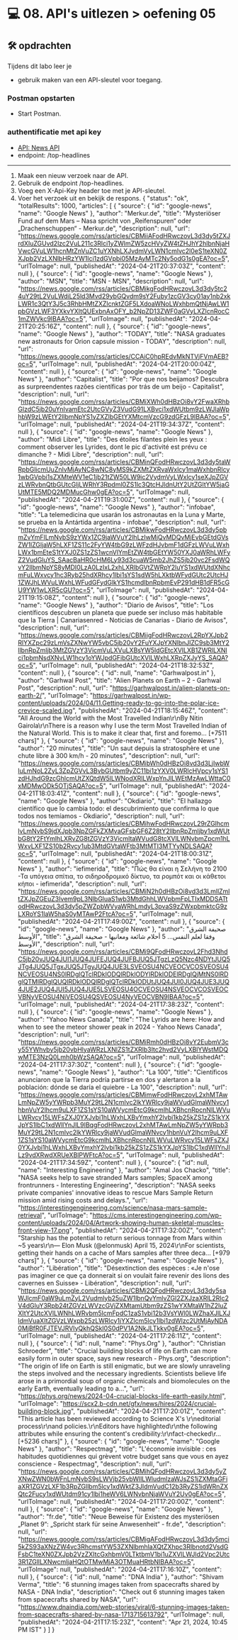 # 💻 08. API's uitlezen > oefening 05

## 🛠️ opdrachten

Tijdens dit labo leer je
 - gebruik maken van een API-sleutel voor toegang.

### Postman opstarten

 - Start Postman.

### authentificatie met api key

 - [API: News API](https://newsapi.org)
 - endpoint: /top-headlines

---

1. Maak een nieuw verzoek naar de API.
2. Gebruik de endpoint /top-headlines.
3. Voeg een X-Api-Key header toe met je API-sleutel.
4. Voer het verzoek uit en bekijk de respons.
{
    "status": "ok",
    "totalResults": 1000,
    "articles": [
        {
            "source": {
                "id": "google-news",
                "name": "Google News"
            },
            "author": "Merkur.de",
            "title": "Mysteriöser Fund auf dem Mars – Nasa spricht von „Reifenspuren“ oder „Drachenschuppen“ - Merkur.de",
            "description": null,
            "url": "https://news.google.com/rss/articles/CBMiiAFodHRwczovL3d3dy5tZXJrdXIuZGUvd2lzc2VuL211c3Rlci1yZWlmZW5zcHVyZW4tZHJhY2hlbnNjaHVwcGVuLW1hcnMtZnVuZC1uYXNhLXJvdmVyLWN1cmlvc2l0eS1teXN0ZXJpb2VzLXNlbHRzYW1lci1zdGVpbi05MzAyMTc2Ny5odG1s0gEA?oc=5",
            "urlToImage": null,
            "publishedAt": "2024-04-21T20:37:03Z",
            "content": null
        },
        {
            "source": {
                "id": "google-news",
                "name": "Google News"
            },
            "author": "MSN",
            "title": "MSN - MSN",
            "description": null,
            "url": "https://news.google.com/rss/articles/CBMikgFodHRwczovL3d3dy5tc24uY29tL2VuLWdiL25ld3Mvd29ybGQvdm9sY2Fuby1zcGV3cy01ay1nb2xkLWR1c3QtY3J5c3RhbHMtZXZlcnktZGF5LXdoaWNoLWxhbmQtNjAwLW1pbGVzLWF3YXkvYXItQUExbnAxOFY_b2NpZD13ZWF0aGVyLXZlcnRocC1mZWVkc9IBAA?oc=5",
            "urlToImage": null,
            "publishedAt": "2024-04-21T20:25:16Z",
            "content": null
        },
        {
            "source": {
                "id": "google-news",
                "name": "Google News"
            },
            "author": "TODAY",
            "title": "NASA graduates new astronauts for Orion capsule mission - TODAY",
            "description": null,
            "url": "https://news.google.com/rss/articles/CCAiC0hpREdvMkNTVjFVmAEB?oc=5",
            "urlToImage": null,
            "publishedAt": "2024-04-21T20:00:04Z",
            "content": null
        },
        {
            "source": {
                "id": "google-news",
                "name": "Google News"
            },
            "author": "Capitalist",
            "title": "Por que nos beijamos? Descubra as surpreendentes razões científicas por trás de um beijo - Capitalist",
            "description": null,
            "url": "https://news.google.com/rss/articles/CBMiXWh0dHBzOi8vY2FwaXRhbGlzdC5jb20uYnIvamEtc2UtcGVyZ3VudG91LXBvci1xdWUtbm9zLWJlaWphbW9zLWEtY2llbmNpYS1yZXZlbGEtYXMtcmVzcG9zdGFzL9IBAA?oc=5",
            "urlToImage": null,
            "publishedAt": "2024-04-21T19:34:37Z",
            "content": null
        },
        {
            "source": {
                "id": "google-news",
                "name": "Google News"
            },
            "author": "Midi Libre",
            "title": "Des étoiles filantes plein les yeux : comment observer les Lyrides, dont le pic d'activité est prévu ce dimanche ? - Midi Libre",
            "description": null,
            "url": "https://news.google.com/rss/articles/CBMinQFodHRwczovL3d3dy5taWRpbGlicmUuZnIvMjAyNC8wNC8yMS9kZXMtZXRvaWxlcy1maWxhbnRlcy1wbGVpbi1sZXMteWV1eC1jb21tZW50LW9ic2VydmVyLWxlcy1seXJpZGVzLWRvbnQtbGUtcGljLWRhY3Rpdml0ZS1lc3QtcHJldnUtY2UtZGltYW5jaGUtMTE5MDQ2MDMucGhw0gEA?oc=5",
            "urlToImage": null,
            "publishedAt": "2024-04-21T19:31:00Z",
            "content": null
        },
        {
            "source": {
                "id": "google-news",
                "name": "Google News"
            },
            "author": "infobae",
            "title": "La telemedicina que usarán los astronautas en la Luna y Marte, se prueba en la Antártida argentina - infobae",
            "description": null,
            "url": "https://news.google.com/rss/articles/CBMikwFodHRwczovL3d3dy5pbmZvYmFlLmNvbS9zYWx1ZC9jaWVuY2lhLzIwMjQvMDQvMjEvbGEtdGVsZW1lZGljaW5hLXF1ZS11c2FyYW4tbG9zLWFzdHJvbmF1dGFzLWVuLWxhLWx1bmEteS1tYXJ0ZS1zZS1wcnVlYmEtZW4tbGEtYW50YXJ0aWRhLWFyZ2VudGluYS_SAacBaHR0cHM6Ly93d3cuaW5mb2JhZS5jb20vc2FsdWQvY2llbmNpYS8yMDI0LzA0LzIxL2xhLXRlbGVtZWRpY2luYS1xdWUtdXNhcmFuLWxvcy1hc3Ryb25hdXRhcy1lbi1sYS1sdW5hLXktbWFydGUtc2UtcHJ1ZWJhLWVuLWxhLWFudGFydGlkYS1hcmdlbnRpbmEvP291dHB1dFR5cGU9YW1wLXR5cGU?oc=5",
            "urlToImage": null,
            "publishedAt": "2024-04-21T19:15:08Z",
            "content": null
        },
        {
            "source": {
                "id": "google-news",
                "name": "Google News"
            },
            "author": "Diario de Avisos",
            "title": "Los científicos descubren un planeta que puede ser incluso más habitable que la Tierra | Canariasenred - Noticias de Canarias - Diario de Avisos",
            "description": null,
            "url": "https://news.google.com/rss/articles/CBMiigFodHRwczovL2RpYXJpb2RlYXZpc29zLmVsZXNwYW5vbC5jb20vY2FuYXJpYXNlbnJlZC9sb3MtY2llbnRpZmljb3MtZGVzY3VicmVuLXVuLXBsYW5ldGEtcXVlLXB1ZWRlLXNlci1pbmNsdXNvLW1hcy1oYWJpdGFibGUtcXVlLWxhLXRpZXJyYS_SAQA?oc=5",
            "urlToImage": null,
            "publishedAt": "2024-04-21T18:32:53Z",
            "content": null
        },
        {
            "source": {
                "id": null,
                "name": "Garhwalpost.in"
            },
            "author": "Garhwal Post",
            "title": "Alien Planets on Earth – 2 - Garhwal Post",
            "description": null,
            "url": "https://garhwalpost.in/alien-planets-on-earth-2/",
            "urlToImage": "https://garhwalpost.in/wp-content/uploads/2024/04/11.Getting-ready-to-go-into-the-polar-ice-crevice-scaled.jpg",
            "publishedAt": "2024-04-21T18:15:46Z",
            "content": "All Around the World with the Most Travelled Indian\r\nBy Nitin Gairola\r\nThere is a reason why I use the term Most Travelled Indian of the Natural World. This is to make it clear that, first and foremo… [+7511 chars]"
        },
        {
            "source": {
                "id": "google-news",
                "name": "Google News"
            },
            "author": "20 minutes",
            "title": "Un saut depuis la stratosphère et une chute libre à 300 km/h - 20 minutes",
            "description": null,
            "url": "https://news.google.com/rss/articles/CBMibWh0dHBzOi8vd3d3LjIwbWluLmNoL2ZyL3ZpZGVvL3BvbGUtbm9yZC11bi1zYXV0LWRlcHVpcy1sYS1zdHJhdG9zcGhlcmUtZXQtdW5lLWNodXRlLWxpYnJlLWEtMzAwLWttaC0xMDMwODk5OTjSAQA?oc=5",
            "urlToImage": null,
            "publishedAt": "2024-04-21T18:03:41Z",
            "content": null
        },
        {
            "source": {
                "id": "google-news",
                "name": "Google News"
            },
            "author": "Okdiario",
            "title": "El hallazgo científico que lo cambia todo: el descubrimiento que confirma lo que todos nos temíamos - Okdiario",
            "description": null,
            "url": "https://news.google.com/rss/articles/CBMihwFodHRwczovL29rZGlhcmlvLmNvbS9jdXJpb3NpZGFkZXMvaGFsbGF6Z28tY2llbnRpZmljby1xdWUtbG8tY2FtYmlhLXRvZG8tZGVzY3VicmltaWVudG8tcXVlLWNvbmZpcm1hLWxvLXF1ZS10b2Rvcy1ub3MtdGVtaWFtb3MtMTI3MTYyNDLSAQA?oc=5",
            "urlToImage": null,
            "publishedAt": "2024-04-21T18:00:31Z",
            "content": null
        },
        {
            "source": {
                "id": "google-news",
                "name": "Google News"
            },
            "author": "iefimerida",
            "title": "Πώς θα είναι η Σελήνη το 2100 -Τα υπόγεια σπίτια, το σιδηροδρομικό δίκτυο, τα ρομπότ και οι κάθετοι κήποι - iefimerida",
            "description": null,
            "url": "https://news.google.com/rss/articles/CBMiN2h0dHBzOi8vd3d3LmllZmltZXJpZGEuZ3Ivem9pL3NlbGluaS1wb3MtdGhhLWVpbmFpLTIxMDDSATtodHRwczovL3d3dy5pZWZpbWVyaWRhLmdyL3pvaS9zZWxpbmktcG9zLXRoYS1laW5haS0yMTAwP2FtcA?oc=5",
            "urlToImage": null,
            "publishedAt": "2024-04-21T17:49:00Z",
            "content": null
        },
        {
            "source": {
                "id": "google-news",
                "name": "Google News"
            },
            "author": "صحيفة الشرق الأوسط",
            "title": "وفقا لعلم النفس... 5 أحلام شائعة ومعانيها - صحيفة الشرق الأوسط",
            "description": null,
            "url": "https://news.google.com/rss/articles/CBMi9QFodHRwczovL2Fhd3NhdC5jb20vJUQ4JUI1JUQ4JUFEJUQ4JUFBJUQ5JTgzLzQ5Nzc4NDYtJUQ5JTg4JUQ5JTgxJUQ5JTgyJUQ4JUE3LSVEOSU4NCVEOCVCOSVEOSU4NCVEOSU4NS0lRDglQTclRDklODQlRDklODYlRDklODElRDglQjMtNS0lRDglQTMlRDglQUQlRDklODQlRDglQTclRDklODUtJUQ4JUI0JUQ4JUE3JUQ4JUE2JUQ4JUI5JUQ4JUE5LSVEOSU4OCVEOSU4NSVEOCVCOSVEOCVBNyVEOSU4NiVEOSU4QSVEOSU4NyVEOCVBN9IBAA?oc=5",
            "urlToImage": null,
            "publishedAt": "2024-04-21T17:38:23Z",
            "content": null
        },
        {
            "source": {
                "id": "google-news",
                "name": "Google News"
            },
            "author": "Yahoo News Canada",
            "title": "The Lyrids are here: How and when to see the meteor shower peak in 2024 - Yahoo News Canada",
            "description": null,
            "url": "https://news.google.com/rss/articles/CBMiRmh0dHBzOi8vY2EubmV3cy55YWhvby5jb20vbHlyaWRzLXNlZS1tZXRlb3Itc2hvd2VyLXBlYWstMDQwMTE3NzQ0Lmh0bWzSAQA?oc=5",
            "urlToImage": null,
            "publishedAt": "2024-04-21T17:37:30Z",
            "content": null
        },
        {
            "source": {
                "id": "google-news",
                "name": "Google News"
            },
            "author": "La 100",
            "title": "Científicos anunciaron que la Tierra podría partirse en dos y alertaron a la población: dónde se daría el quiebre - La 100",
            "description": null,
            "url": "https://news.google.com/rss/articles/CBMimwFodHRwczovL2xhMTAwLmNpZW5yYWRpb3MuY29tL2N1cmlvc2lkYWRlcy9jaWVudGlmaWNvcy1hbnVuY2lhcm9uLXF1ZS1sYS10aWVycmEtcG9kcmlhLXBhcnRpcnNlLWVuLWRvcy15LWFsZXJ0YXJvbi1hLWxhLXBvYmxhY2lvbi1kb25kZS1zZS1kYXJpYS1lbC1xdWllYnJlL9IBqgFodHRwczovL2xhMTAwLmNpZW5yYWRpb3MuY29tL2N1cmlvc2lkYWRlcy9jaWVudGlmaWNvcy1hbnVuY2lhcm9uLXF1ZS1sYS10aWVycmEtcG9kcmlhLXBhcnRpcnNlLWVuLWRvcy15LWFsZXJ0YXJvbi1hLWxhLXBvYmxhY2lvbi1kb25kZS1zZS1kYXJpYS1lbC1xdWllYnJlLz9vdXRwdXRUeXBlPWFtcA?oc=5",
            "urlToImage": null,
            "publishedAt": "2024-04-21T17:34:59Z",
            "content": null
        },
        {
            "source": {
                "id": null,
                "name": "Interesting Engineering"
            },
            "author": "Amal Jos Chacko",
            "title": "NASA seeks help to save stranded Mars samples; SpaceX among frontrunners - Interesting Engineering",
            "description": "NASA seeks private companies' innovative ideas to rescue Mars Sample Return mission amid rising costs and delays.",
            "url": "https://interestingengineering.com/science/nasa-mars-sample-retrieval",
            "urlToImage": "https://cms.interestingengineering.com/wp-content/uploads/2024/04/Artwork-showing-human-skeletal-muscles-front-view-17.png",
            "publishedAt": "2024-04-21T17:32:00Z",
            "content": "Starship has the potential to return serious tonnage from Mars within ~5 years\r\n— Elon Musk (@elonmusk) April 15, 2024\r\nFor scientists, getting their hands on a cache of Mars samples after three deca… [+979 chars]"
        },
        {
            "source": {
                "id": "google-news",
                "name": "Google News"
            },
            "author": "Libération",
            "title": "Désextinction des espèces : «Je n'ose pas imaginer ce que ça donnerait si on voulait faire revenir des lions des cavernes en Suisse» - Libération",
            "description": null,
            "url": "https://news.google.com/rss/articles/CBMi2QFodHRwczovL3d3dy5saWJlcmF0aW9uLmZyL2Vudmlyb25uZW1lbnQvYmlvZGl2ZXJzaXRlL2Rlc2V4dGluY3Rpb24tZGVzLWVzcGVjZXMtamUtbm9zZS1wYXMtaW1hZ2luZXItY2UtcXVlLWNhLWRvbm5lcmFpdC1zaS1vbi12b3VsYWl0LWZhaXJlLXJldmVuaXItZGVzLWxpb25zLWRlcy1jYXZlcm5lcy1lbi1zdWlzc2UtMjAyNDA0MjBfR0FJTEVJRVIyQkhQSkI0S0dPV1A2NkJLTkkv0gEA?oc=5",
            "urlToImage": null,
            "publishedAt": "2024-04-21T17:26:11Z",
            "content": null
        },
        {
            "source": {
                "id": null,
                "name": "Phys.Org"
            },
            "author": "Christian Schroeder",
            "title": "Crucial building blocks of life on Earth can more easily form in outer space, says new research - Phys.org",
            "description": "The origin of life on Earth is still enigmatic, but we are slowly unraveling the steps involved and the necessary ingredients. Scientists believe life arose in a primordial soup of organic chemicals and biomolecules on the early Earth, eventually leading to a…",
            "url": "https://phys.org/news/2024-04-crucial-blocks-life-earth-easily.html",
            "urlToImage": "https://scx2.b-cdn.net/gfx/news/hires/2024/crucial-building-block.jpg",
            "publishedAt": "2024-04-21T17:20:01Z",
            "content": "This article has been reviewed according to Science X's \r\neditorial process\r\nand policies.\r\nEditors have highlighted\r\nthe following attributes while ensuring the content's credibility:\r\nfact-checked\r… [+5236 chars]"
        },
        {
            "source": {
                "id": "google-news",
                "name": "Google News"
            },
            "author": "Respectmag",
            "title": "L'économie invisible : ces habitudes quotidiennes qui grèvent votre budget sans que vous en ayez conscience - Respectmag",
            "description": null,
            "url": "https://news.google.com/rss/articles/CBMihQFodHRwczovL3d3dy5yZXNwZWN0bWFnLmNvbS9sLWVjb25vbWllLWludmlzaWJsZS1jZXMtaGFiaXR1ZGVzLXF1b3RpZGllbm5lcy1xdWktZ3JldmVudC12b3RyZS1idWRnZXQtc2Fucy1xdWUtdm91cy1lbi1heWV6LWNvbnNjaWVuY2Uv0gEA?oc=5",
            "urlToImage": null,
            "publishedAt": "2024-04-21T17:20:00Z",
            "content": null
        },
        {
            "source": {
                "id": "google-news",
                "name": "Google News"
            },
            "author": "fr.de",
            "title": "Neue Beweise für Existenz des mysteriösen „Planet 9“: „Spricht stark für seine Anwesenheit“ - fr.de",
            "description": null,
            "url": "https://news.google.com/rss/articles/CBMigAFodHRwczovL3d3dy5mci5kZS93aXNzZW4vc3RhcmstYW53ZXNlbmhlaXQtZXhpc3Rlbnotd2VsdGFsbC1teXN0ZXJpb2VzZXItcGxhbmV0LTktbmV1bi1uZXVlLWJld2Vpc2Utc3R1ZGllLXNwcmljaHQtOTMwMjA3OTMuaHRtbNIBAA?oc=5",
            "urlToImage": null,
            "publishedAt": "2024-04-21T17:16:10Z",
            "content": null
        },
        {
            "source": {
                "id": null,
                "name": "DNA India"
            },
            "author": "Shivam Verma",
            "title": "6 stunning images taken from spacecrafts shared by NASA - DNA India",
            "description": "Check out 6 stunning images taken from spacecrafts shared by NASA",
            "url": "https://www.dnaindia.com/web-stories/viral/6-stunning-images-taken-from-spacecrafts-shared-by-nasa-1713715613792",
            "urlToImage": null,
            "publishedAt": "2024-04-21T17:15:23Z",
            "content": "Apr 21, 2024, 10:45 PM IST"
        }
    ]
}